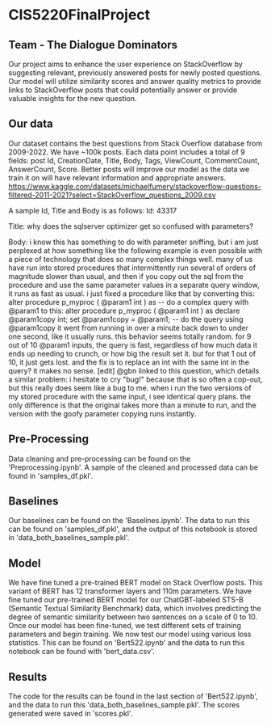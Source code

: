 # CIS5220FinalProject
## Team - The Dialogue Dominators
Our project aims to enhance the user experience on StackOverflow by suggesting relevant, previously answered posts for newly posted questions. Our model will utilize similarity scores and answer quality metrics to provide links to StackOverflow posts that could potentially answer or provide valuable insights for the new question.

## Our data
Our dataset contains the best questions from Stack Overflow database from 2009-2022. We have ~100k posts. Each data point includes a total of 9 fields: post Id, CreationDate, Title, Body, Tags, ViewCount, CommentCount, AnswerCount, Score. Better posts will improve our model as the data we train it on will have relevant information and appropriate answers.
https://www.kaggle.com/datasets/michaelfumery/stackoverflow-questions-filtered-2011-2021?select=StackOverflow_questions_2009.csv

A sample Id, Title and Body is as follows:
Id: 43317

Title: why does the sqlserver optimizer get so confused with parameters?

Body: i know this has something to do with parameter sniffing, but i am just perplexed at how something like the following example is even possible with a piece of technology that does so many complex things well.  many of us have run into stored procedures that intermittently run several of orders of magnitude slower than usual, and then if you copy out the sql from the procedure and use the same parameter values in a separate query window, it runs as fast as usual.  i just fixed a procedure like that by converting this:  alter procedure p_myproc (     @param1 int ) as -- do a complex query with @param1   to this:  alter procedure p_myproc (     @param1 int ) as  declare @param1copy int; set @param1copy = @param1;  -- do the query using @param1copy   it went from running in over a minute back down to under one second, like it usually runs.  this behavior seems totally random.  for 9 out of 10 @param1 inputs, the query is fast, regardless of how much data it ends up needing to crunch, or how big the result set it.  but for that 1 out of 10, it just gets lost.  and the fix is to replace an int with the same int in the query?  it makes no sense.  [edit]  @gbn linked to this question, which details a similar problem:    i hesitate to cry "bug!" because that is so often a cop-out, but this really does seem like a bug to me.  when i run the two versions of my stored procedure with the same input, i see identical query plans.  the only difference is that the original takes more than a minute to run, and the version with the goofy parameter copying runs instantly.

## Pre-Processing
Data cleaning and pre-processing can be found on the 'Preprocessing.ipynb'. A sample of the cleaned and processed data can be found in 'samples_df.pkl'.

## Baselines
Our baselines can be found on the 'Baselines.ipynb'. The data to run this can be found on 'samples_df.pkl', and the output of this notebook is stored in 'data_both_baselines_sample.pkl'.

## Model
We have fine tuned a pre-trained BERT model on Stack Overflow posts. This variant of BERT has 12 transformer layers and 110m parameters. We have fine tuned our pre-trained BERT model for our ChatGBT-labeled STS-B (Semantic Textual Similarity Benchmark) data, which involves predicting the degree of semantic similarity between two sentences on a scale of 0 to 10. Once our model has been fine-tuned, we test different sets of training parameters and begin training. We now test our model using various loss statistics. This can be found on 'Bert522.ipynb' and the data to run this notebook can be found with 'bert_data.csv'. 

## Results
The code for the results can be found in the last section of 'Bert522.ipynb', and the data to run this 'data_both_baselines_sample.pkl'. The scores generated were saved in 'scores.pkl'.

